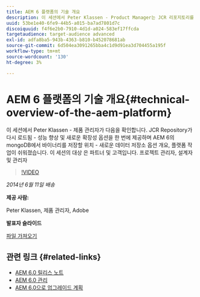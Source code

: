 ```yaml
---
title: AEM 6 플랫폼의 기술 개요
description: 이 세션에서 Peter Klassen - Product Manager는 JCR 리포지토리를 다시 로드한 상태, 성능 개선 사항 및 새로운 확장성 옵션을 봅니다.
uuid: 53be1e40-6fe9-44b5-a015-ba7ad7801d7c
discoiquuid: f4f6e2b0-7910-4d1d-a024-583ef17ffcda
targetaudience: target-audience advanced
exl-id: adfa8ba5-943b-4363-b810-b452078681ab
source-git-commit: 6d504ea3091265bba4c1d9d91ea3d704455a195f
workflow-type: tm+mt
source-wordcount: '130'
ht-degree: 3%

---
```


# AEM 6 플랫폼의 기술 개요{#technical-overview-of-the-aem-platform}

이 세션에서 Peter Klassen - 제품 관리자가 다음을 확인합니다. JCR Repository가 다시 로드됨 - 성능 향상 및 새로운 확장성 옵션을 한 번에 제공하며 AEM 6의 mongoDB에서 바이너리를 저장할 위치 - 새로운 데이터 저장소 옵션 개요, 플랫폼 작업이 쉬워졌습니다. 이 세션의 대상 은 파트너 및 고객입니다. 프로젝트 관리자, 설계자 및 관리자

>[!VIDEO](https://video.tv.adobe.com/v/19517/?quality=9)

*2014년 6월 11일 배송*

**제공 사람:**

Peter Klassen, 제품 관리자, Adobe

**발표자 슬라이드**

[파일 가져오기](assets/aem6-platform-whatsnew.pdf)

## 관련 링크 {#related-links}

* [AEM 6.0 릴리스 노트](http://docs.adobe.com/content/docs/en/aem/6-0/release-notes.html)
* [AEM 6.0 관리](http://docs.adobe.com/docs/en/aem/6-0/manage.html)
* [AEM 6.0으로 업그레이드 계획](http://docs.adobe.com/content/docs/en/aem/6-0/deploy/upgrade/planning.html)
